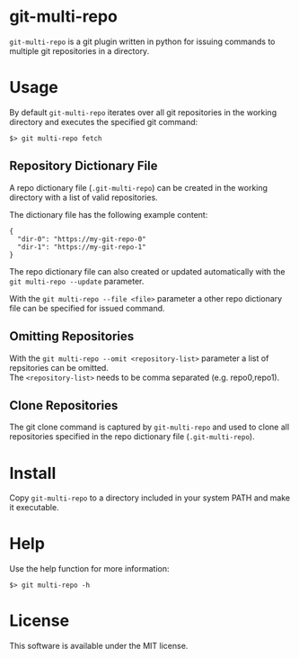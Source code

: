 # git-multi-repo
`git-multi-repo` is a git plugin written in python for issuing commands to multiple git repositories in a directory.

# Usage
By default `git-multi-repo` iterates over all git repositories in the working directory and executes the specified git command:

    $> git multi-repo fetch

## Repository Dictionary File
A repo dictionary file (`.git-multi-repo`) can be created in the working directory with a list of valid repositories.

The dictionary file has the following example content:

    {
      "dir-0": "https://my-git-repo-0"
      "dir-1": "https://my-git-repo-1"
    }

The repo dictionary file can also created or updated automatically with the `git multi-repo --update` parameter.

With the `git multi-repo --file <file>` parameter a other repo dictionary file can be specified for issued command.

## Omitting Repositories
With the `git multi-repo --omit <repository-list>` parameter a list of repsitories can be omitted.<br>The `<repository-list>` needs to be comma separated (e.g. repo0,repo1).

## Clone Repositories
The git clone command is captured by `git-multi-repo` and used to clone all repositories specified in the repo dictionary file (`.git-multi-repo`).

# Install
Copy `git-multi-repo` to a directory included in your system PATH and make it executable.

# Help
Use the help function for more information:

    $> git multi-repo -h

# License
This software is available under the MIT license.
